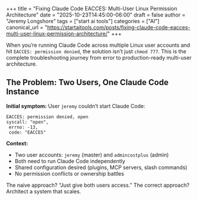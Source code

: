 +++
title = "Fixing Claude Code EACCES: Multi-User Linux Permission Architecture"
date = "2025-10-23T14:45:00-06:00"
draft = false
author = "Jeremy Longshore"
tags = ["start ai tools"]
categories = ["AI"]
canonical_url = "https://startaitools.com/posts/fixing-claude-code-eacces-multi-user-linux-permission-architecture/"
+++

<p>When you’re running Claude Code across multiple Linux user accounts and hit <code>EACCES: permission denied</code>, the solution isn’t just <code>chmod 777</code>. This is the complete troubleshooting journey from error to production-ready multi-user architecture.</p>
<h2 id="the-problem-two-users-one-claude-code-instance">The Problem: Two Users, One Claude Code Instance</h2>
<p><strong>Initial symptom:</strong> User <code>jeremy</code> couldn’t start Claude Code:</p>
<pre tabindex="0"><code>EACCES: permission denied, open
syscall: "open",
 errno: -13,
 code: "EACCES"
</code></pre><p><strong>Context:</strong></p>
<ul>
<li>Two user accounts: <code>jeremy</code> (master) and <code>admincostplus</code> (admin)</li>
<li>Both need to run Claude Code independently</li>
<li>Shared configuration desired (plugins, MCP servers, slash commands)</li>
<li>No permission conflicts or ownership battles</li>
</ul>
<p>The naive approach? “Just give both users access.” The correct approach? Architect a system that scales.</p>
